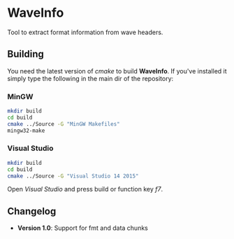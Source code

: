 # WaveInfo
Tool to extract format information from wave headers.
 ## Building 
You need the latest version of *cmake* to build **WaveInfo**.
If you've installed it simply type the following in the main dir of the repository:
### MinGW
```bash
mkdir build
cd build
cmake ../Source -G "MinGW Makefiles"
mingw32-make
```
### Visual Studio
```bash
mkdir build
cd build
cmake ../Source -G "Visual Studio 14 2015"
```
Open *Visual Studio* and press build or function key *f7*.
## Changelog
* **Version 1.0**: Support for fmt and data chunks
